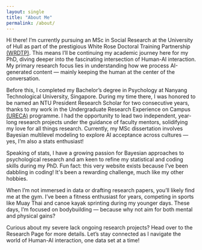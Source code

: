 ```yaml
---
layout: single
title: "About Me"
permalink: /about/
---
```


Hi there! I’m currently pursuing an MSc in Social Research at the University of Hull as part of the prestigious White Rose Doctoral Training Partnership [(WRDTP)](https://wrdtp.ac.uk/). This means I’ll be continuing my academic journey here for my PhD, diving deeper into the fascinating intersection of Human-AI interaction. My primary research focus lies in understanding how we process AI-generated content — mainly keeping the human at the center of the conversation.

Before this, I completed my Bachelor’s degree in Psychology at Nanyang Technological University, Singapore. During my time there, I was honored to be named an NTU President Research Scholar for two consecutive years, thanks to my work in the Undergraduate Research Experience on Campus [(URECA)](https://www.ntu.edu.sg/education/undergraduate-research-experience-on-campus-(ureca)) programme. I had the opportunity to lead two independent, year-long research projects under the guidance of faculty mentors, solidifying my love for all things research. Currently, my MSc dissertation involves Bayesian multilevel modeling to explore AI acceptance across cultures — yes, I’m also a stats enthusiast!

Speaking of stats, I have a growing passion for Bayesian approaches to psychological research and am keen to refine my statistical and coding skills during my PhD. Fun fact: this very website exists because I’ve been dabbling in coding! It's been a rewarding challenge, much like my other hobbies.

When I’m not immersed in data or drafting research papers, you’ll likely find me at the gym. I’ve been a fitness enthusiast for years, competing in sports like Muay Thai and canoe kayak sprinting during my younger days. These days, I’m focused on bodybuilding — because why not aim for both mental and physical gains?

Curious about my severe lack ongoing research projects? Head over to the Research Page for more details. Let’s stay connected as I navigate the world of Human-AI interaction, one data set at a time!